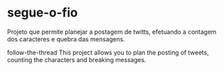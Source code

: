 # segue-o-fio
Projeto que permite planejar a postagem de twitts, efetuando a contagem dos caracteres e quebra das mensagens.

follow-the-thread
This project allows you to plan the posting of tweets, counting the characters and breaking messages.
